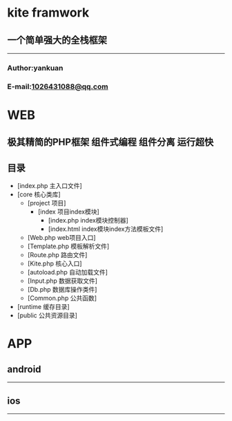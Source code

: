 kite framwork
=============
一个简单强大的全栈框架
---------------
****
### Author:yankuan
### E-mail:1026431088@qq.com
# WEB
## 极其精简的PHP框架 组件式编程 组件分离 运行超快
## 目录  
* [index.php    主入口文件]
* [core      核心类库] 
    * [project      项目]
        * [index       项目index模块] 
            * [index.php index模块控制器]
            * [index.html index模块index方法模板文件]   
    * [Web.php     web项目入口]                           
    * [Template.php     模板解析文件]
    * [Route.php     路由文件]
    * [Kite.php     核心入口]
    * [autoload.php     自动加载文件]
    * [Input.php     数据获取文件]
    * [Db.php     数据库操作类件]
    * [Common.php     公共函数]
* [runtime      缓存目录]   
* [public      公共资源目录]       
# APP
## android
---------
## ios
---------